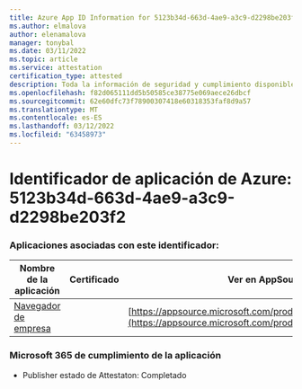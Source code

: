 ```yaml
---
title: Azure App ID Information for 5123b34d-663d-4ae9-a3c9-d2298be203f2
ms.author: elmalova
author: elenamalova
manager: tonybal
ms.date: 03/11/2022
ms.topic: article
ms.service: attestation
certification_type: attested
description: Toda la información de seguridad y cumplimiento disponible para 5123b34d-663d-4ae9-a3c9-d2298be203f2.
ms.openlocfilehash: f82d065111dd5b50585ce38775e069aece26dbcf
ms.sourcegitcommit: 62e60dfc73f78900307418e60318353faf8d9a57
ms.translationtype: MT
ms.contentlocale: es-ES
ms.lasthandoff: 03/12/2022
ms.locfileid: "63458973"
---
```

# <a name="azure-app-id-5123b34d-663d-4ae9-a3c9-d2298be203f2"></a>Identificador de aplicación de Azure: 5123b34d-663d-4ae9-a3c9-d2298be203f2


### <a name="apps-associated-with-this-id"></a>Aplicaciones asociadas con este identificador:
| **Nombre de la aplicación** | **Certificado** | **Ver en AppSource** |
|--------------|---------------|-----------------------|
| [Navegador de empresa](../forward/WA200003365) |  | [https://appsource.microsoft.com/product/office/WA200003365](https://appsource.microsoft.com/product/office/WA200003365) |

### <a name="microsoft-365-app-compliance-status"></a>Microsoft 365 de cumplimiento de la aplicación
- Publisher estado de Attestaton: Completado
